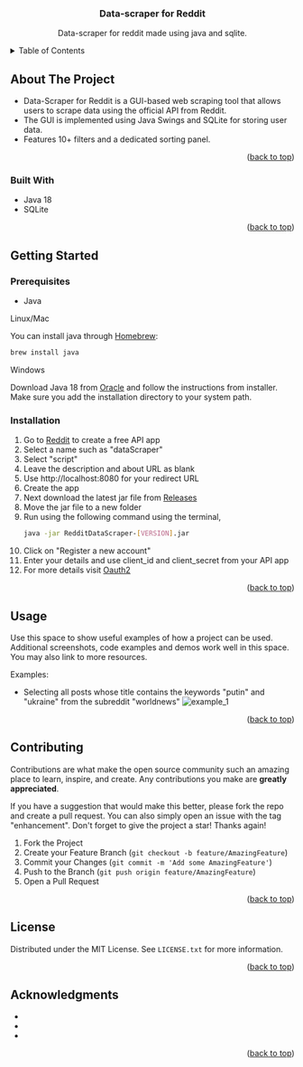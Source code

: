 <h3 align="center">Data-scraper for Reddit</h3>
  <p align="center">
    Data-scraper for reddit made using java and sqlite. 
  </p>

<!-- TABLE OF CONTENTS -->
<details>
  <summary>Table of Contents</summary>
  <ol>
    <li>
      <a href="#about-the-project">About The Project</a>
      <ul>
        <li><a href="#built-with">Built With</a></li>
      </ul>
    </li>
    <li>
      <a href="#getting-started">Getting Started</a>
      <ul>
        <li><a href="#prerequisites">Prerequisites</a></li>
        <li><a href="#installation">Installation</a></li>
      </ul>
    </li>
    <li><a href="#usage">Usage</a></li>
    <li><a href="#contributing">Contributing</a></li>
    <li><a href="#license">License</a></li>
    <li><a href="#acknowledgments">Acknowledgments</a></li>
  </ol>
</details>



<!-- ABOUT THE PROJECT -->
## About The Project

* Data-Scraper for Reddit is a GUI-based web scraping tool that allows users to scrape data using the official API from Reddit.
* The GUI is implemented using Java Swings and SQLite for storing user data.
* Features 10+ filters and a dedicated sorting panel.


<p align="right">(<a href="#top">back to top</a>)</p>



### Built With

* Java 18
* SQLite

<p align="right">(<a href="#top">back to top</a>)</p>



<!-- GETTING STARTED -->
## Getting Started
### Prerequisites

* Java 
    
Linux/Mac

You can install java through [Homebrew](https://brew.sh/):
  ```sh
  brew install java 
  ```

Windows

Download Java 18 from [Oracle](https://www.oracle.com/java/technologies/javase/jdk18-archive-downloads.html) 
and follow the instructions from installer. Make sure you add the installation directory to your system path.

### Installation

1. Go to [Reddit](https://www.reddit.com/prefs/apps) to create a free API app
2. Select a name such as "dataScraper"
3. Select "script"
4. Leave the description and about URL as blank
5. Use http://localhost:8080 for your redirect URL
6. Create the app
7. Next download the latest jar file from [Releases](https://github.com/amoghmc/dataScraper/releases)
8. Move the jar file to a new folder
9. Run using the following command using the terminal,
   ```sh
   java -jar RedditDataScraper-[VERSION].jar 
   ```
10. Click on "Register a new account"
11. Enter your details and use client_id and client_secret from your API app
12. For more details visit [Oauth2](https://github.com/reddit-archive/reddit/wiki/oauth2)
<p align="right">(<a href="#top">back to top</a>)</p>



<!-- USAGE EXAMPLES -->
## Usage

Use this space to show useful examples of how a project can be used. Additional screenshots, code examples and demos work well in this space. You may also link to more resources.

Examples:
* Selecting all posts whose title contains the keywords "putin" and "ukraine" from the subreddit "worldnews"
  ![example_1](https://github.com/amoghmc/dataScraper/Screenshots/example_1.jpgraw=true)
<p align="right">(<a href="#top">back to top</a>)</p>


<!-- CONTRIBUTING -->
## Contributing

Contributions are what make the open source community such an amazing place to learn, inspire, and create. Any contributions you make are **greatly appreciated**.

If you have a suggestion that would make this better, please fork the repo and create a pull request. You can also simply open an issue with the tag "enhancement".
Don't forget to give the project a star! Thanks again!

1. Fork the Project
2. Create your Feature Branch (`git checkout -b feature/AmazingFeature`)
3. Commit your Changes (`git commit -m 'Add some AmazingFeature'`)
4. Push to the Branch (`git push origin feature/AmazingFeature`)
5. Open a Pull Request

<p align="right">(<a href="#top">back to top</a>)</p>



<!-- LICENSE -->
## License

Distributed under the MIT License. See `LICENSE.txt` for more information.

<p align="right">(<a href="#top">back to top</a>)</p>

<!-- ACKNOWLEDGMENTS -->
## Acknowledgments

* []()
* []()
* []()

<p align="right">(<a href="#top">back to top</a>)</p>



<!-- MARKDOWN LINKS & IMAGES -->
<!-- https://www.markdownguide.org/basic-syntax/#reference-style-links -->
[contributors-shield]: https://img.shields.io/github/contributors/amoghmc/dataScraper.svg?style=for-the-badge
[contributors-url]: https://github.com/amoghmc/dataScraper/graphs/contributors
[forks-shield]: https://img.shields.io/github/forks/amoghmc/dataScraper.svg?style=for-the-badge
[forks-url]: https://github.com/amoghmc/dataScraper/network/members
[stars-shield]: https://img.shields.io/github/stars/amoghmc/dataScraper.svg?style=for-the-badge
[stars-url]: https://github.com/amoghmc/dataScraper/stargazers
[issues-shield]: https://img.shields.io/github/issues/amoghmc/dataScraper.svg?style=for-the-badge
[issues-url]: https://github.com/amoghmc/dataScraper/issues
[license-shield]: https://img.shields.io/github/license/amoghmc/dataScraper.svg?style=for-the-badge
[license-url]: https://github.com/amoghmc/dataScraper/blob/master/LICENSE.txt
[linkedin-shield]: https://img.shields.io/badge/-LinkedIn-black.svg?style=for-the-badge&logo=linkedin&colorB=555
[linkedin-url]: https://linkedin.com/in/linkedin_username
[product-screenshot]: images/screenshot.png
[Next.js]: https://img.shields.io/badge/next.js-000000?style=for-the-badge&logo=nextdotjs&logoColor=white
[Next-url]: https://nextjs.org/
[React.js]: https://img.shields.io/badge/React-20232A?style=for-the-badge&logo=react&logoColor=61DAFB
[React-url]: https://reactjs.org/
[Vue.js]: https://img.shields.io/badge/Vue.js-35495E?style=for-the-badge&logo=vuedotjs&logoColor=4FC08D
[Vue-url]: https://vuejs.org/
[Angular.io]: https://img.shields.io/badge/Angular-DD0031?style=for-the-badge&logo=angular&logoColor=white
[Angular-url]: https://angular.io/
[Svelte.dev]: https://img.shields.io/badge/Svelte-4A4A55?style=for-the-badge&logo=svelte&logoColor=FF3E00
[Svelte-url]: https://svelte.dev/
[Laravel.com]: https://img.shields.io/badge/Laravel-FF2D20?style=for-the-badge&logo=laravel&logoColor=white
[Laravel-url]: https://laravel.com
[Bootstrap.com]: https://img.shields.io/badge/Bootstrap-563D7C?style=for-the-badge&logo=bootstrap&logoColor=white
[Bootstrap-url]: https://getbootstrap.com
[JQuery.com]: https://img.shields.io/badge/jQuery-0769AD?style=for-the-badge&logo=jquery&logoColor=white
[JQuery-url]: https://jquery.com 